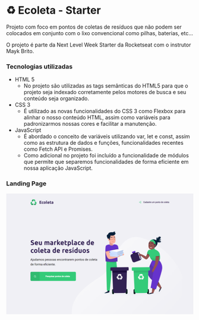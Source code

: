 # ♻ Ecoleta - Starter

Projeto com foco em pontos de coletas de resíduos que não podem ser colocados em conjunto com o lixo convencional como pilhas, baterias, etc...

O projeto é parte da Next Level Week Starter da Rocketseat com o instrutor Mayk Brito.

### Tecnologias utilizadas

- HTML 5
  - No projeto são utilizadas as tags semânticas do HTML5 para que o projeto seja indexado corretamente pelos motores de busca e seu conteúdo seja organizado.
 - CSS 3
   - É utilizado as novas funcionalidades do CSS 3 como Flexbox para alinhar o nosso conteúdo HTML, assim como variáveis para padronizarmos nossas cores e facilitar a manutenção.
 - JavaScript
   - É abordado o conceito de variáveis utilizando var, let e const, assim como as estrutura de dados e funções, funcionalidades recentes como Fetch API e Promises.
   - Como adicional no projeto foi incluído a funcionalidade de módulos que permite que separemos funcionalidades de forma eficiente em nossa aplicação JavaScript.

### Landing Page
[![LANDING PAGE](https://raw.githubusercontent.com/Andre-ti-dev/next-level-week-starter/484ce098d70545009949fb6ce88c788ea2b16462/screenshots/day-1.PNG)]()
